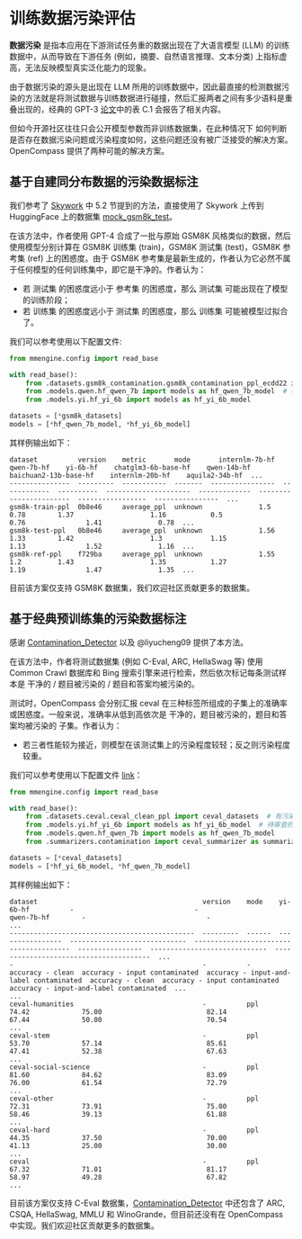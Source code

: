 # 训练数据污染评估

**数据污染** 是指本应用在下游测试任务重的数据出现在了大语言模型 (LLM) 的训练数据中，从而导致在下游任务 (例如，摘要、自然语言推理、文本分类) 上指标虚高，无法反映模型真实泛化能力的现象。

由于数据污染的源头是出现在 LLM 所用的训练数据中，因此最直接的检测数据污染的方法就是将测试数据与训练数据进行碰撞，然后汇报两者之间有多少语料是重叠出现的，经典的 GPT-3 [论文](https://arxiv.org/pdf/2005.14165.pdf)中的表 C.1 会报告了相关内容。

但如今开源社区往往只会公开模型参数而非训练数据集，在此种情况下 如何判断是否存在数据污染问题或污染程度如何，这些问题还没有被广泛接受的解决方案。OpenCompass 提供了两种可能的解决方案。

## 基于自建同分布数据的污染数据标注

我们参考了 [Skywork](https://arxiv.org/pdf/2310.19341.pdf) 中 5.2 节提到的方法，直接使用了 Skywork 上传到 HuggingFace 上的数据集 [mock_gsm8k_test](https://huggingface.co/datasets/Skywork/mock_gsm8k_test)。

在该方法中，作者使用 GPT-4 合成了一批与原始 GSM8K 风格类似的数据，然后使用模型分别计算在 GSM8K 训练集 (train)，GSM8K 测试集 (test)，GSM8K 参考集 (ref) 上的困惑度。由于 GSM8K 参考集是最新生成的，作者认为它必然不属于任何模型的任何训练集中，即它是干净的。作者认为：

- 若 测试集 的困惑度远小于 参考集 的困惑度，那么 测试集 可能出现在了模型的训练阶段；
- 若 训练集 的困惑度远小于 测试集 的困惑度，那么 训练集 可能被模型过拟合了。

我们可以参考使用以下配置文件:

```python
from mmengine.config import read_base

with read_base():
    from .datasets.gsm8k_contamination.gsm8k_contamination_ppl_ecdd22 import gsm8k_datasets  # 包含训练、测试、参考集
    from .models.qwen.hf_qwen_7b import models as hf_qwen_7b_model  # 待审查的模型
    from .models.yi.hf_yi_6b import models as hf_yi_6b_model

datasets = [*gsm8k_datasets]
models = [*hf_qwen_7b_model, *hf_yi_6b_model]
```

其样例输出如下：

```text
dataset          version    metric       mode       internlm-7b-hf    qwen-7b-hf    yi-6b-hf    chatglm3-6b-base-hf    qwen-14b-hf    baichuan2-13b-base-hf    internlm-20b-hf    aquila2-34b-hf  ...
---------------  ---------  -----------  -------  ----------------  ------------  ----------  ---------------------  -------------  -----------------------  -----------------  ----------------  ...
gsm8k-train-ppl  0b8e46     average_ppl  unknown              1.5           0.78        1.37                   1.16           0.5                      0.76               1.41              0.78  ...
gsm8k-test-ppl   0b8e46     average_ppl  unknown              1.56          1.33        1.42                   1.3            1.15                     1.13               1.52              1.16  ...
gsm8k-ref-ppl    f729ba     average_ppl  unknown              1.55          1.2         1.43                   1.35           1.27                     1.19               1.47              1.35  ...
```

目前该方案仅支持 GSM8K 数据集，我们欢迎社区贡献更多的数据集。

## 基于经典预训练集的污染数据标注

感谢 [Contamination_Detector](https://github.com/liyucheng09/Contamination_Detector) 以及 @liyucheng09 提供了本方法。

在该方法中，作者将测试数据集 (例如 C-Eval, ARC, HellaSwag 等) 使用 Common Crawl 数据库和 Bing 搜索引擎来进行检索，然后依次标记每条测试样本是 干净的 / 题目被污染的 / 题目和答案均被污染的。

测试时，OpenCompass 会分别汇报 ceval 在三种标签所组成的子集上的准确率或困惑度。一般来说，准确率从低到高依次是 干净的，题目被污染的，题目和答案均被污染的 子集。作者认为：

- 若三者性能较为接近，则模型在该测试集上的污染程度较轻；反之则污染程度较重。

我们可以参考使用以下配置文件 [link](https://github.com/open-compass/opencompass/blob/main/configs/eval_contamination.py)：

```python
from mmengine.config import read_base

with read_base():
    from .datasets.ceval.ceval_clean_ppl import ceval_datasets  # 有污染标记的 ceval 数据集
    from .models.yi.hf_yi_6b import models as hf_yi_6b_model  # 待审查的模型
    from .models.qwen.hf_qwen_7b import models as hf_qwen_7b_model
    from .summarizers.contamination import ceval_summarizer as summarizer  # 输出格式整理

datasets = [*ceval_datasets]
models = [*hf_yi_6b_model, *hf_qwen_7b_model]
```

其样例输出如下：

```text
dataset                                         version    mode    yi-6b-hf          -                              -                                        qwen-7b-hf        -                              -                                        ...
----------------------------------------------  ---------  ------  ----------------  -----------------------------  ---------------------------------------  ----------------  -----------------------------  ---------------------------------------  ...
-                                               -          -       accuracy - clean  accuracy - input contaminated  accuracy - input-and-label contaminated  accuracy - clean  accuracy - input contaminated  accuracy - input-and-label contaminated  ...
...
ceval-humanities                                -          ppl     74.42             75.00                          82.14                                    67.44             50.00                          70.54                                    ...
ceval-stem                                      -          ppl     53.70             57.14                          85.61                                    47.41             52.38                          67.63                                    ...
ceval-social-science                            -          ppl     81.60             84.62                          83.09                                    76.00             61.54                          72.79                                    ...
ceval-other                                     -          ppl     72.31             73.91                          75.00                                    58.46             39.13                          61.88                                    ...
ceval-hard                                      -          ppl     44.35             37.50                          70.00                                    41.13             25.00                          30.00                                    ...
ceval                                           -          ppl     67.32             71.01                          81.17                                    58.97             49.28                          67.82                                    ...
```

目前该方案仅支持 C-Eval 数据集，[Contamination_Detector](https://github.com/liyucheng09/Contamination_Detector) 中还包含了 ARC, CSQA, HellaSwag, MMLU 和 WinoGrande，但目前还没有在 OpenCompass 中实现。我们欢迎社区贡献更多的数据集。
